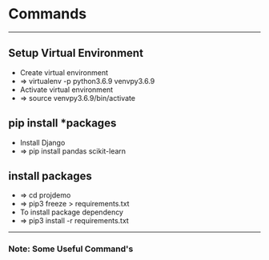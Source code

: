 # Commands

---
## Setup Virtual Environment
- Create virtual environment 
- => virtualenv -p python3.6.9 venvpy3.6.9
- Activate virtual environment 
- => source venvpy3.6.9/bin/activate


## pip install *packages
- Install Django
- => pip install pandas scikit-learn


## install packages
- => cd projdemo
- => pip3 freeze > requirements.txt
- To install package dependency
- => pip3 install -r requirements.txt


---
### Note: Some Useful Command's
